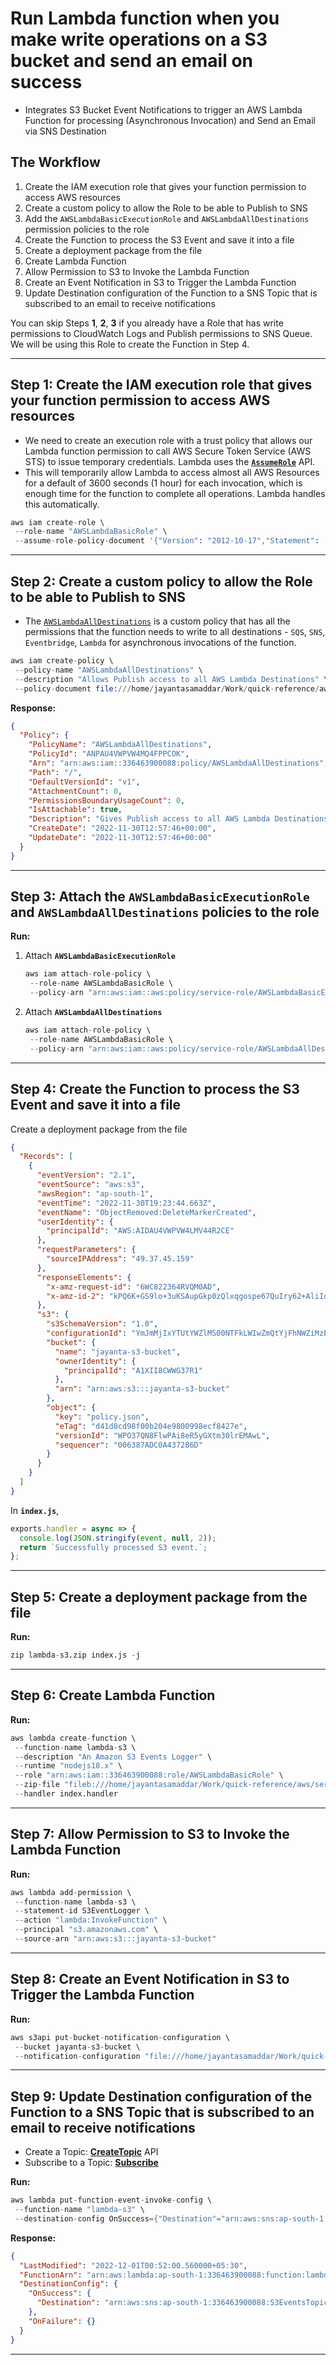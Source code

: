 # Run Lambda function when you make write operations on a S3 bucket and send an email on success

- Integrates S3 Bucket Event Notifications to trigger an AWS Lambda Function for processing (Asynchronous Invocation) and Send an Email via SNS Destination

## The Workflow

1. Create the IAM execution role that gives your function permission to access AWS resources
2. Create a custom policy to allow the Role to be able to Publish to SNS
3. Add the `AWSLambdaBasicExecutionRole` and `AWSLambdaAllDestinations` permission policies to the role
4. Create the Function to process the S3 Event and save it into a file
5. Create a deployment package from the file
6. Create Lambda Function
7. Allow Permission to S3 to Invoke the Lambda Function
8. Create an Event Notification in S3 to Trigger the Lambda Function
9. Update Destination configuration of the Function to a SNS Topic that is subscribed to an email to receive notifications

You can skip Steps **1**, **2**, **3** if you already have a Role that has write permissions to CloudWatch Logs and Publish permissions to SNS Queue. We will be using this Role to create the Function in Step 4.

---

## Step 1: Create the IAM execution role that gives your function permission to access AWS resources

- We need to create an execution role with a trust policy that allows our Lambda function permission to call AWS Secure Token Service (AWS STS) to issue temporary credentials. Lambda uses the **[`AssumeRole`](https://docs.aws.amazon.com/STS/latest/APIReference/API_AssumeRole.html)** API.
- This will temporarily allow Lambda to access almost all AWS Resources for a default of 3600 seconds (1 hour) for each invocation, which is enough time for the function to complete all operations. Lambda handles this automatically.

```s
aws iam create-role \
 --role-name "AWSLambdaBasicRole" \
 --assume-role-policy-document '{"Version": "2012-10-17","Statement": [{ "Effect": "Allow", "Principal": {"Service": "lambda.amazonaws.com"}, "Action": "sts:AssumeRole"}]}'
```

---

## Step 2: Create a custom policy to allow the Role to be able to Publish to SNS

- The [`AWSLambdaAllDestinations`](../../policies/all-destinations-policy.json) is a custom policy that has all the permissions that the function needs to write to all destinations - `SQS`, `SNS`, `Eventbridge`, `Lambda` for asynchronous invocations of the function.

```s
aws iam create-policy \
 --policy-name "AWSLambdaAllDestinations" \
 --description "Allows Publish access to all AWS Lambda Destinations" \
 --policy-document file:///home/jayantasamaddar/Work/quick-reference/aws/serverless/lambda/policies/all-destinations-policy.json
```

**Response:**

```json
{
  "Policy": {
    "PolicyName": "AWSLambdaAllDestinations",
    "PolicyId": "ANPAU4VWPVW4MQ4FPPCOK",
    "Arn": "arn:aws:iam::336463900088:policy/AWSLambdaAllDestinations",
    "Path": "/",
    "DefaultVersionId": "v1",
    "AttachmentCount": 0,
    "PermissionsBoundaryUsageCount": 0,
    "IsAttachable": true,
    "Description": "Gives Publish access to all AWS Lambda Destinations",
    "CreateDate": "2022-11-30T12:57:46+00:00",
    "UpdateDate": "2022-11-30T12:57:46+00:00"
  }
}
```

---

## Step 3: Attach the `AWSLambdaBasicExecutionRole` and `AWSLambdaAllDestinations` policies to the role

**Run:**

1. Attach **`AWSLambdaBasicExecutionRole`**

   ```s
   aws iam attach-role-policy \
    --role-name AWSLambdaBasicRole \
    --policy-arn "arn:aws:iam::aws:policy/service-role/AWSLambdaBasicExecutionRole"
   ```

2. Attach **`AWSLambdaAllDestinations`**

   ```s
   aws iam attach-role-policy \
    --role-name AWSLambdaBasicRole \
    --policy-arn "arn:aws:iam::aws:policy/service-role/AWSLambdaAllDestinations"
   ```

---

## Step 4: Create the Function to process the S3 Event and save it into a file

Create a deployment package from the file

```json
{
  "Records": [
    {
      "eventVersion": "2.1",
      "eventSource": "aws:s3",
      "awsRegion": "ap-south-1",
      "eventTime": "2022-11-30T19:23:44.663Z",
      "eventName": "ObjectRemoved:DeleteMarkerCreated",
      "userIdentity": {
        "principalId": "AWS:AIDAU4VWPVW4LMV44R2CE"
      },
      "requestParameters": {
        "sourceIPAddress": "49.37.45.159"
      },
      "responseElements": {
        "x-amz-request-id": "6WC822364RVQM0AD",
        "x-amz-id-2": "kPQ6K+GS9lo+3uKSAupGkp0zQlxqgospe67QuIry62+AliIox3mtr6Fk/yus5UBPjNRKQxGBejInB3/zyUZ1s5NcuU6PJ42u"
      },
      "s3": {
        "s3SchemaVersion": "1.0",
        "configurationId": "YmJmMjIxYTUtYWZlMS00NTFkLWIwZmQtYjFhNWZiMzE4ZjAx",
        "bucket": {
          "name": "jayanta-s3-bucket",
          "ownerIdentity": {
            "principalId": "A1XII8CWWG37R1"
          },
          "arn": "arn:aws:s3:::jayanta-s3-bucket"
        },
        "object": {
          "key": "policy.json",
          "eTag": "d41d8cd98f00b204e9800998ecf8427e",
          "versionId": "WPO37QN8FlwPAi8eR5yGXtm30lrEMAwL",
          "sequencer": "006387ADC0A437286D"
        }
      }
    }
  ]
}
```

In **`index.js`**,

```js
exports.handler = async => {
  console.log(JSON.stringify(event, null, 2));
  return `Successfully processed S3 event.`;
};
```

---

## Step 5: Create a deployment package from the file

**Run:**

```s
zip lambda-s3.zip index.js -j
```

---

## Step 6: Create Lambda Function

**Run:**

```s
aws lambda create-function \
 --function-name lambda-s3 \
 --description "An Amazon S3 Events Logger" \
 --runtime "nodejs18.x" \
 --role "arn:aws:iam::336463900088:role/AWSLambdaBasicRole" \
 --zip-file "fileb:///home/jayantasamaddar/Work/quick-reference/aws/serverless/lambda/assets/functions/lambda-s3/lambda-s3.zip" \
 --handler index.handler
```

---

## Step 7: Allow Permission to S3 to Invoke the Lambda Function

**Run:**

```s
aws lambda add-permission \
 --function-name lambda-s3 \
 --statement-id S3EventLogger \
 --action "lambda:InvokeFunction" \
 --principal "s3.amazonaws.com" \
 --source-arn "arn:aws:s3:::jayanta-s3-bucket"
```

---

## Step 8: Create an Event Notification in S3 to Trigger the Lambda Function

**Run:**

```s
aws s3api put-bucket-notification-configuration \
 --bucket jayanta-s3-bucket \
 --notification-configuration "file:///home/jayantasamaddar/Work/quick-reference/aws/serverless/lambda/functions/lambda-s3/s3-lambda-notifications.json"
```

---

## Step 9: Update Destination configuration of the Function to a SNS Topic that is subscribed to an email to receive notifications

- Create a Topic: **[CreateTopic](../../../../messaging/sns/README.md#create-topic)** API
- Subscribe to a Topic: **[Subscribe](../../../../messaging/sns/README.md#subscribe)**

**Run:**

```s
aws lambda put-function-event-invoke-config \
 --function-name "lambda-s3" \
 --destination-config OnSuccess={"Destination"="arn:aws:sns:ap-south-1:336463900088:S3EventsTopic"}
```

**Response:**

```json
{
  "LastModified": "2022-12-01T00:52:00.560000+05:30",
  "FunctionArn": "arn:aws:lambda:ap-south-1:336463900088:function:lambda-s3:$LATEST",
  "DestinationConfig": {
    "OnSuccess": {
      "Destination": "arn:aws:sns:ap-south-1:336463900088:S3EventsTopic"
    },
    "OnFailure": {}
  }
}
```

---
